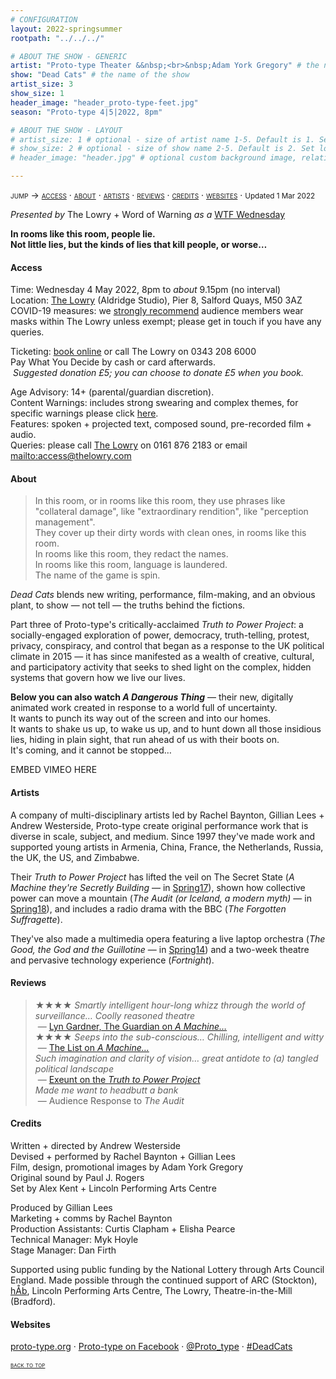 ```yaml
---
# CONFIGURATION
layout: 2022-springsummer
rootpath: "../../../"

# ABOUT THE SHOW - GENERIC
artist: "Proto-type Theater &&nbsp;<br>&nbsp;Adam York Gregory" # the name of the artist or company
show: "Dead Cats" # the name of the show
artist_size: 3
show_size: 1
header_image: "header_proto-type-feet.jpg"    
season: "Proto-type 4|5|2022, 8pm"

# ABOUT THE SHOW - LAYOUT
# artist_size: 1 # optional - size of artist name 1-5. Default is 1. Set longer names to lower values
# show_size: 2 # optional - size of show name 2-5. Default is 2. Set longer names to lower values
# header_image: "header.jpg" # optional custom background image, relative to current page

---
```

<span style='font-variant: small-caps'>jump → [access](/current/2022-springsummer/proto-type/#access) · [about](/current/2022-springsummer/proto-type/#about) · [artists](/current/2022-springsummer/proto-type/#artists) · [reviews](/current/2022-springsummer/proto-type/#reviews) · [credits](/current/2022-springsummer/proto-type/#credits) · [websites](/current/2022-springsummer/proto-type/#websites)</span> · <small>Updated 1 Mar 2022</small>        
         
*Presented by* The Lowry + Word of Warning *as a* <a href="https://thelowry.com/wtf-wednesday" target="_blank">WTF Wednesday</a>           
         
**In rooms like this room, people lie.<br>Not little lies, but the kinds of lies that kill people, or worse…**         
         
#### Access         
Time: Wednesday 4 May 2022, 8pm to *about* 9.15pm (no interval)<br>Location: <a href="https://thelowry.com/visit-us" target="_blank">The Lowry</a> (Aldridge Studio), Pier 8, Salford Quays, M50 3AZ<br>COVID-19 measures: we <a href="https://thelowry.com/coronavirus#our-covid-19-measures" target="_blank">strongly recommend</a> audience members wear masks within The Lowry unless exempt; please get in touch if you have any queries.         
        
Ticketing: <a href="https://thelowry.com/whats-on/?dates=04-05-2022" target="_blank">book online</a> or call The Lowry on 0343 208 6000<br>Pay What You Decide by cash or card afterwards.<br>&nbsp;*Suggested donation £5; you can choose to donate £5 when you book.*         
          
Age Advisory: 14+ (parental/guardian discretion).<br>Content Warnings: includes strong swearing and complex themes, for specific warnings please click [here](/warnings).<br>Features: spoken + projected text, composed sound, pre-recorded film + audio.<br>Queries: please call <a href="https://thelowry.com/visit-us/access" target="_blank">The Lowry</a> on 0161 876 2183 or email <mailto:access@thelowry.com>       
         
#### About         
>In this room, or in rooms like this room, they use phrases like "collateral damage", like "extraordinary rendition", like "perception management".<br>They cover up their dirty words with clean ones, in rooms like this room.<br>In rooms like this room, they redact the names.<br>In rooms like this room, language is laundered.<br>The name of the game is spin.        

*Dead Cats* blends new writing, performance, film-making, and an obvious plant, to show — not tell — the truths behind the fictions.        
          
Part three of Proto-type's critically-acclaimed *Truth to Power Project*: a socially-engaged exploration of power, democracy, truth-telling, protest, privacy, conspiracy, and control that began as a response to the UK political climate in 2015 — it has since manifested as a wealth of creative, cultural, and participatory activity that seeks to shed light on the complex, hidden systems that govern how we live our lives.        
            
**Below you can also watch *A Dangerous Thing*** — their new, digitally animated work created in response to a world full of uncertainty.<br>It wants to punch its way out of the screen and into our homes.<br>It wants to shake us up, to wake us up, and to hunt down all those insidious lies, hiding in plain sight, that run ahead of us with their boots on.<br>It's coming, and it cannot be stopped…        
         
EMBED VIMEO HERE         
         
#### Artists        
A company of multi-disciplinary artists led by Rachel Baynton, Gillian Lees + Andrew Westerside, Proto-type create original performance work that is diverse in scale, subject, and medium. Since 1997 they've made work and supported young artists in Armenia, China, France, the Netherlands, Russia, the UK, the US, and Zimbabwe.         
        
Their *Truth to Power Project* has lifted the veil on The Secret State (*A Machine they're Secretly Building* — in [Spring17](/archive/2017-spring/proto-type)), shown how collective power can move a mountain (*The Audit (or Iceland, a modern myth)* — in [Spring18](/archive/2018-springsummer/proto-type)), and includes a radio drama with the BBC (*The Forgotten Suffragette*).       
         
They've also made a multimedia opera featuring a live laptop orchestra (*The Good, the God and the Guillotine* — in [Spring14](/archive/2014-spring/prototype)) and a two-week theatre and pervasive technology experience (*Fortnight*).         
        
#### Reviews         
>★★★★ *Smartly intelligent hour-long whizz through the world of surveillance… Coolly reasoned theatre*<br>&nbsp;— <a href="https://theguardian.com/stage/2017/aug/27/a-machine-theyre-secretly-building-review-surveillance" target="_blank">Lyn Gardner, The Guardian on *A Machine…*</a><br>★★★★ *Seeps into the sub-conscious… Chilling, intelligent and witty*<br>&nbsp;— <a href="https://list.co.uk/article/90478-a-machine-theyre-secretly-building-the-kind-of-theatre-that-seeps-into-the-sub-conscious/" target="_blank">The List on *A Machine…*</a><br>*Such imagination and clarity of vision… great antidote to (a) tangled political landscape*<br>&nbsp;— <a href="http://exeuntmagazine.com" target="_blank">Exeunt on the *Truth to Power Project*</a><br>*Made me want to headbutt a bank*<br>&nbsp;— Audience Response to *The Audit*        
       
#### Credits          
Written + directed by Andrew Westerside<br>Devised + performed by Rachel Baynton + Gillian Lees<br>Film, design, promotional images by Adam York Gregory<br>Original sound by Paul J. Rogers<br>Set by Alex Kent + Lincoln Performing Arts Centre         
        
Produced by Gillian Lees<br>Marketing + comms by Rachel Baynton<br>Production Assistants: Curtis Clapham + Elisha Pearce<br>Technical Manager: Myk Hoyle<br>Stage Manager: Dan Firth        
       
Supported using public funding by the National Lottery through Arts Council England. Made possible through the continued support of ARC (Stockton), [hÅb](/hab), Lincoln Performing Arts Centre, The Lowry, Theatre-in-the-Mill (Bradford).        
         
#### Websites          
<a href="http://proto-type.org/projects/current/dead-cats" target="_blank">proto-type.org</a> · <a href="https://facebook.com/prototypetheater" target="_blank">Proto-type on Facebook</a> · <a href="https://twitter.com/Proto_type" target="_blank">@Proto_type</a> · <a href="https://twitter.com/hashtag/DeadCats" target="_blank">#DeadCats</a>         
        
<small><span style='font-variant: small-caps'>[back to top](/current/2022-springsummer/proto-type)</span></small>
